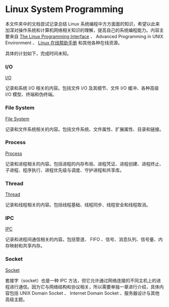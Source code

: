 # Linux System Programming

本文件夹中的文档尝试记录总结 Linux 系统编程中方方面面的知识，希望以此来加深对操作系统和计算机网络相关知识的理解，提高自己的系统编程能力。内容主要来自 [The Linux Programming Interface](https://man7.org/tlpi/index.html) 、 Advanced Programming in UNIX Environment  、 [Linux 在线帮助手册](https://man7.org/linux/man-pages/) 和其他各种在线资源。

具体的计划如下，完成时间未知。

### I/O

[I/O](./io.md)

记录和系统 I/O 相关的内容。包括文件 I/O 及其细节、文件 I/O 缓冲、各种高级 I/O 模型、终端和伪终端。

### File System

[File System](./fs.md)

记录和文件系统相关的内容。包括文件系统、文件属性、扩展属性、目录和链接。

### Process

[Process](./proc.md)

记录和进程相关的内容。包括进程的内存布局、进程凭证、进程创建、进程终止、子进程、程序执行、进程优先级与调度、守护进程和共享库。

### Thread

[Thread](./thread.md)

记录和线程相关的内容。包括线程基础、线程同步、线程安全和线程取消。

### IPC

[IPC](./ipc.md)

记录和进程间通信相关的内容。包括管道、 FIFO 、信号、消息队列、信号量、内存映射和共享内存。

### Socket

[Socket](./socket.md)

套接字（socket）也是一种 IPC 方法，但它允许通过网络连接的不同主机上的进程进行通信。因为它与网络结构和协议相关，所以需要单独一章进行介绍，具体内容包括 UNIX Domain Socket 、 Internet Domain Socket 、服务器设计与其他高级主题。

